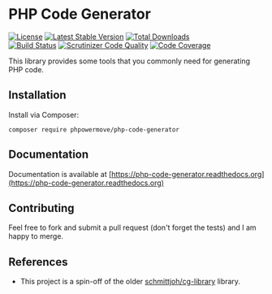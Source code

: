 # PHP Code Generator

[![License](https://img.shields.io/github/license/phpowermove/php-code-generator.svg?style=flat-square)](https://packagist.org/packages/phpowermove/php-code-generator)
[![Latest Stable Version](https://img.shields.io/packagist/v/phpowermove/php-code-generator.svg?style=flat-square)](https://packagist.org/packages/phpowermove/php-code-generator)
[![Total Downloads](https://img.shields.io/packagist/dt/phpowermove/php-code-generator.svg?style=flat-square&colorB=007ec6)](https://packagist.org/packages/phpowermove/php-code-generator)<br>
[![Build Status](https://img.shields.io/scrutinizer/build/g/phpowermove/php-code-generator.svg?style=flat-square)](https://travis-ci.org/phpowermove/php-code-generator)
[![Scrutinizer Code Quality](https://img.shields.io/scrutinizer/g/phpowermove/php-code-generator.svg?style=flat-square)](https://scrutinizer-ci.com/g/phpowermove/php-code-generator)
[![Code Coverage](https://img.shields.io/scrutinizer/coverage/g/phpowermove/php-code-generator.svg?style=flat-square)](https://scrutinizer-ci.com/g/phpowermove/php-code-generator)

This library provides some tools that you commonly need for generating PHP code.

## Installation

Install via Composer:

```
composer require phpowermove/php-code-generator
```

## Documentation

Documentation is available at [https://php-code-generator.readthedocs.org](https://php-code-generator.readthedocs.org)

## Contributing

Feel free to fork and submit a pull request (don't forget the tests) and I am happy to merge.

## References

- This project is a spin-off of the older [schmittjoh/cg-library](https://github.com/schmittjoh/cg-library) library.
